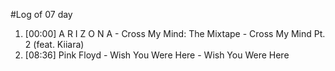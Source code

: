 #Log of 07 day

1. [00:00] A R I Z O N A - Cross My Mind: The Mixtape - Cross My Mind Pt. 2 (feat. Kiiara)
1. [08:36] Pink Floyd - Wish You Were Here - Wish You Were Here
